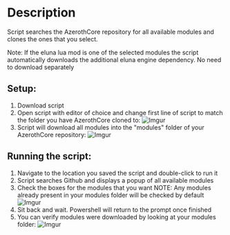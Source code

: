 # Description
Script searches the AzerothCore repository for all available modules and clones the ones that you select.

Note: If the eluna lua mod is one of the selected modules the script automatically downloads the additional eluna engine dependency.  No need to download separately

## **Setup:**
1. Download script
2. Open script with editor of choice and change first line of script to match the folder you have AzerothCore cloned to:
![Imgur](https://i.imgur.com/rHSzQmh.png)
3. Script will download all modules into the "modules" folder of your AzerothCore repository:
![Imgur](https://i.imgur.com/MzH07Fv.png)

## **Running the script:**
1. Navigate to the location you saved the script and double-click to run it
2. Script searches Github and displays a popup of all available modules
3. Check the boxes for the modules that you want
NOTE: Any modules already present in your modules folder will be checked by default
![Imgur](https://i.imgur.com/kXeNNhK.png)
4. Sit back and wait.  Powershell will return to the prompt once finished
5. You can verify modules were downloaded by looking at your modules folder:
![Imgur](https://i.imgur.com/dotgIbc.png)
